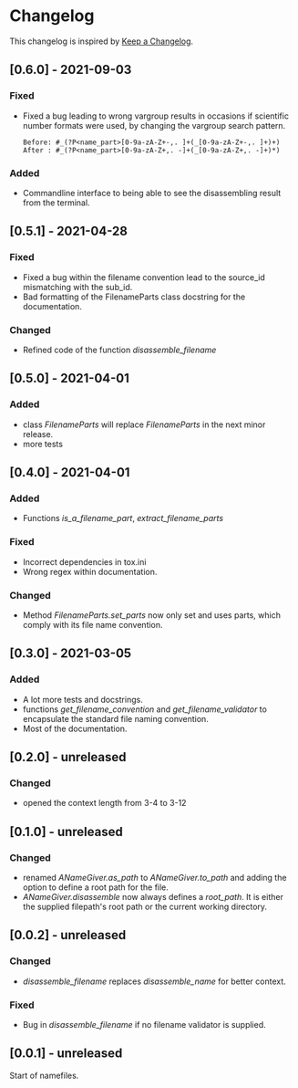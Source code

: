 # Changelog
This changelog is inspired by [Keep a Changelog](https://keepachangelog.com/en/1.0.0/).

## [0.6.0] - 2021-09-03
### Fixed
- Fixed a bug leading to wrong vargroup results in occasions if scientific number
  formats were used, by changing the vargroup search pattern.
 
  ````
  Before: #_(?P<name_part>[0-9a-zA-Z+-,. ]+(_[0-9a-zA-Z+-,. ]+)+)
  After : #_(?P<name_part>[0-9a-zA-Z+,. -]+(_[0-9a-zA-Z+,. -]+)*)
  ````

### Added
- Commandline interface to being able to see the disassembling result from the terminal.

## [0.5.1] - 2021-04-28
### Fixed
- Fixed a bug within the filename convention lead to the source_id mismatching 
  with the sub_id.
- Bad formatting of the FilenameParts class docstring for the documentation.
  
### Changed
- Refined code of the function *disassemble_filename*

## [0.5.0] - 2021-04-01
### Added
- class *FilenameParts* will replace *FilenameParts* in the next minor release.
- more tests

## [0.4.0] - 2021-04-01
### Added
- Functions *is_a_filename_part*, *extract_filename_parts*

### Fixed
- Incorrect dependencies in tox.ini
- Wrong regex within documentation.

### Changed
- Method *FilenameParts.set_parts* now only set and uses parts, which comply with its
  file name convention.

## [0.3.0] - 2021-03-05
### Added
- A lot more tests and docstrings.
- functions *get_filename_convention* and *get_filename_validator* to encapsulate
  the standard file naming convention.
- Most of the documentation.

## [0.2.0] - unreleased
### Changed
- opened the context length from 3-4 to 3-12

## [0.1.0] - unreleased
### Changed
- renamed *ANameGiver.as_path* to *ANameGiver.to_path* and adding the option to
  define a root path for the file.
- *ANameGiver.disassemble* now always defines a *root_path*. It is either the supplied
  filepath's root path or the current working directory.

## [0.0.2] - unreleased
### Changed
- *disassemble_filename* replaces *disassemble_name* for better context.

### Fixed
- Bug in *disassemble_filename* if no filename validator is supplied. 

## [0.0.1] - unreleased
Start of namefiles.
